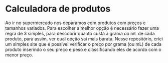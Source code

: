 # Calculadora de produtos

Ao ir no supermercado nos deparamos com produtos com preços e tamanhos variados. Para escolher a melhor opção é necessário fazer uma regra de 3 simples, para descobrir quanto custa a grama ou mL de cada produto, para assim, ver qual opção sai mais barata.
Nesse repositório, criei um simples site que é possível verificar o preço por grama (ou mL) de cada produto inserindo o seu preço e peso e classificando eles de acordo com o menor preço.
